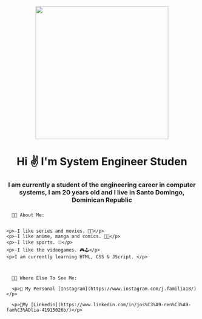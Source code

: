 <div id="header" align="center">
    <img src="https://media.giphy.com/media/QMHoU66sBXqqLqYvGO/giphy.gif" width="350"/>
  <h1 align="center">Hi ✌️ I'm System Engineer Studen</h1>
  <h3 align="center">I am currently a student of the engineering career in computer systems, I am 20 years old and I live in Santo Domingo, Dominican Republic<h3>
</div>


      👨‍💻 About Me:
    
  
    <p>-I like series and movies. 🍿🥤</p>     
    <p>-I like anime, manga and comics. 🏯💥</p>
    <p>-I like sports. ⚾</p> 
    <p>-I like the videogames. 🎮🕹️</p>
    <p>I am currently learning HTML, CSS & JScript. </p>


  
      🧑‍🦱 Where Else To See Me:
    
      <p>📸 My Personal [Instagram](https://www.instagram.com/j.familia18/)</p>
    
      <p>💼My [Linkedin](https://www.linkedin.com/in/jos%C3%A9-ren%C3%A9-fam%C3%ADlia-41915026b/)</p>
      
      
    
